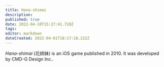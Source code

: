 ```yaml
---
title: Hana-shimai
description: 
published: true
date: 2022-04-10T15:27:41.728Z
tags: 
editor: markdown
dateCreated: 2022-04-01T18:17:18.222Z
---
```


_Hana-shimai_ (<span lang='ja'>花姉妹</span>) is an iOS game published in 2010.
It was developed by CMD-G Design Inc..
